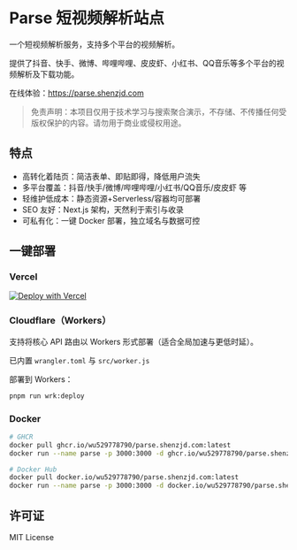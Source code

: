 # Parse 短视频解析站点

一个短视频解析服务，支持多个平台的视频解析。

提供了抖音、快手、微博、哔哩哔哩、皮皮虾、小红书、QQ音乐等多个平台的视频解析及下载功能。

在线体验：<https://parse.shenzjd.com>

> 免责声明：本项目仅用于技术学习与搜索聚合演示，不存储、不传播任何受版权保护的内容。请勿用于商业或侵权用途。

## 特点

- 高转化着陆页：简洁表单、即贴即得，降低用户流失
- 多平台覆盖：抖音/快手/微博/哔哩哔哩/小红书/QQ音乐/皮皮虾 等
- 轻维护低成本：静态资源+Serverless/容器均可部署
- SEO 友好：Next.js 架构，天然利于索引与收录
- 可私有化：一键 Docker 部署，独立域名与数据可控

## 一键部署

### Vercel

[![Deploy with Vercel](https://vercel.com/button)](https://vercel.com/new/clone?repository-url=https%3A%2F%2Fgithub.com%2Fwu529778790%2Fparse.shenzjd.com&project-name=parse&repository-name=parse.shenzjd.com)

### Cloudflare（Workers）

支持将核心 API 路由以 Workers 形式部署（适合全局加速与更低时延）。

已内置 `wrangler.toml` 与 `src/worker.js`

部署到 Workers：

```bash
pnpm run wrk:deploy
```

### Docker

```bash
# GHCR
docker pull ghcr.io/wu529778790/parse.shenzjd.com:latest
docker run --name parse -p 3000:3000 -d ghcr.io/wu529778790/parse.shenzjd.com:latest

# Docker Hub
docker pull docker.io/wu529778790/parse.shenzjd.com:latest
docker run --name parse -p 3000:3000 -d docker.io/wu529778790/parse.shenzjd.com:latest
```

## 许可证

MIT License
